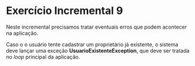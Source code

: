 # Exercício Incremental 9

Neste incremental precisamos tratar eventuais erros que podem acontecer na aplicação.

Caso o o usuário tente cadastrar um proprietário já existente, o sistema deve lançar uma exceção **UsuarioExistenteException**, que deve ser tratada no *loop* principal da aplicação.
